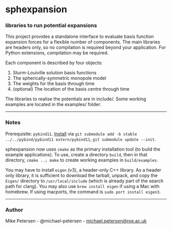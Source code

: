 # sphexpansion
### libraries to run potential expansions

This project provides a standalone interface to evaluate basis function expansion forces for a flexible number of components.
The main libraries are headers only, so no compilation is required beyond your application.
For Python extensions, compilation may be required.

Each component is described by four objects:
1. Sturm-Louiville solution basis functions
2. The spherically-symmetric monopole model
3. The weights for the basis through time
4. (optional) The location of the basis centre through time

The libraries to realise the potentials are in include/. Some working examples are located in the examples/ folder.

------------------

### Notes

Prerequisite: `pybind11`. [Install](https://pybind11.readthedocs.io/en/stable/installing.html) via
`git submodule add -b stable ../../pybind/pybind11 extern/pybind11`, `git submodule update --init`.

sphexpansion now uses `cmake` as the primary installation tool (to build the example applications). To use, create a directory `build`, then in that directory, `cmake ..; make` to create working examples in `build/examples`.

You may have to install `eigen` (v3), a header-only C++ library. As a header only library, it is sufficient to download the tarball, unpack, and copy the `Eigen/` directory to `/usr/local/include` (which is already part of the search path for clang). You may also use `brew install eigen` if using a Mac with homebrew. If using macports, the command is `sudo port install eigen3`.

-----------------------------

### Author

Mike Petersen -  @michael-petersen - michael.petersen@roe.ac.uk
